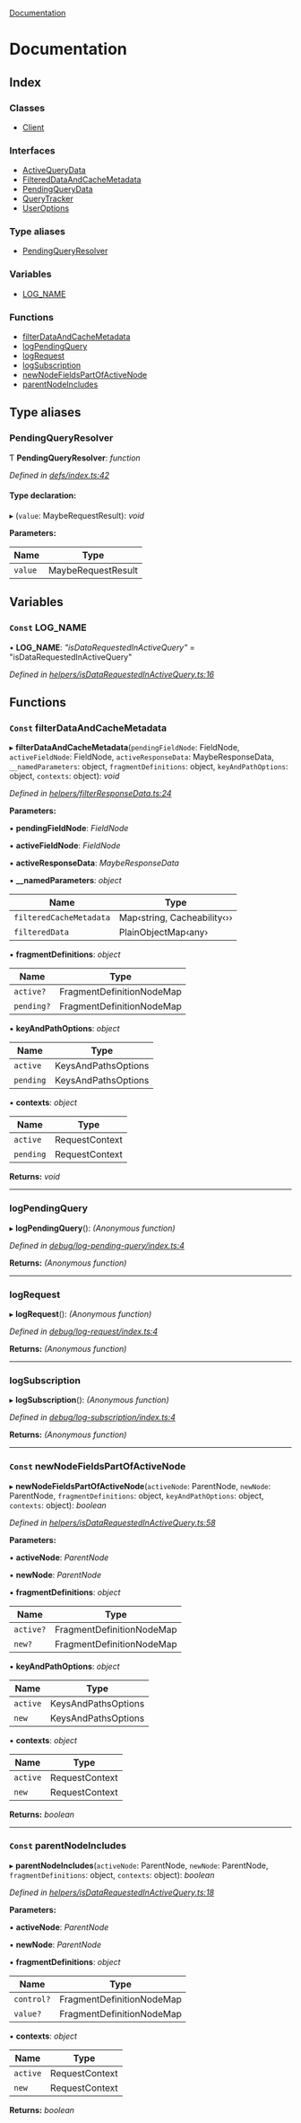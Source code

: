 [Documentation](README.md)

# Documentation

## Index

### Classes

* [Client](classes/client.md)

### Interfaces

* [ActiveQueryData](interfaces/activequerydata.md)
* [FilteredDataAndCacheMetadata](interfaces/filtereddataandcachemetadata.md)
* [PendingQueryData](interfaces/pendingquerydata.md)
* [QueryTracker](interfaces/querytracker.md)
* [UserOptions](interfaces/useroptions.md)

### Type aliases

* [PendingQueryResolver](README.md#pendingqueryresolver)

### Variables

* [LOG_NAME](README.md#const-log_name)

### Functions

* [filterDataAndCacheMetadata](README.md#const-filterdataandcachemetadata)
* [logPendingQuery](README.md#logpendingquery)
* [logRequest](README.md#logrequest)
* [logSubscription](README.md#logsubscription)
* [newNodeFieldsPartOfActiveNode](README.md#const-newnodefieldspartofactivenode)
* [parentNodeIncludes](README.md#const-parentnodeincludes)

## Type aliases

###  PendingQueryResolver

Ƭ **PendingQueryResolver**: *function*

*Defined in [defs/index.ts:42](https://github.com/badbatch/graphql-box/blob/d5028cd3/packages/client/src/defs/index.ts#L42)*

#### Type declaration:

▸ (`value`: MaybeRequestResult): *void*

**Parameters:**

Name | Type |
------ | ------ |
`value` | MaybeRequestResult |

## Variables

### `Const` LOG_NAME

• **LOG_NAME**: *"isDataRequestedInActiveQuery"* = "isDataRequestedInActiveQuery"

*Defined in [helpers/isDataRequestedInActiveQuery.ts:16](https://github.com/badbatch/graphql-box/blob/d5028cd3/packages/client/src/helpers/isDataRequestedInActiveQuery.ts#L16)*

## Functions

### `Const` filterDataAndCacheMetadata

▸ **filterDataAndCacheMetadata**(`pendingFieldNode`: FieldNode, `activeFieldNode`: FieldNode, `activeResponseData`: MaybeResponseData, `__namedParameters`: object, `fragmentDefinitions`: object, `keyAndPathOptions`: object, `contexts`: object): *void*

*Defined in [helpers/filterResponseData.ts:24](https://github.com/badbatch/graphql-box/blob/d5028cd3/packages/client/src/helpers/filterResponseData.ts#L24)*

**Parameters:**

▪ **pendingFieldNode**: *FieldNode*

▪ **activeFieldNode**: *FieldNode*

▪ **activeResponseData**: *MaybeResponseData*

▪ **__namedParameters**: *object*

Name | Type |
------ | ------ |
`filteredCacheMetadata` | Map‹string, Cacheability‹›› |
`filteredData` | PlainObjectMap‹any› |

▪ **fragmentDefinitions**: *object*

Name | Type |
------ | ------ |
`active?` | FragmentDefinitionNodeMap |
`pending?` | FragmentDefinitionNodeMap |

▪ **keyAndPathOptions**: *object*

Name | Type |
------ | ------ |
`active` | KeysAndPathsOptions |
`pending` | KeysAndPathsOptions |

▪ **contexts**: *object*

Name | Type |
------ | ------ |
`active` | RequestContext |
`pending` | RequestContext |

**Returns:** *void*

___

###  logPendingQuery

▸ **logPendingQuery**(): *(Anonymous function)*

*Defined in [debug/log-pending-query/index.ts:4](https://github.com/badbatch/graphql-box/blob/d5028cd3/packages/client/src/debug/log-pending-query/index.ts#L4)*

**Returns:** *(Anonymous function)*

___

###  logRequest

▸ **logRequest**(): *(Anonymous function)*

*Defined in [debug/log-request/index.ts:4](https://github.com/badbatch/graphql-box/blob/d5028cd3/packages/client/src/debug/log-request/index.ts#L4)*

**Returns:** *(Anonymous function)*

___

###  logSubscription

▸ **logSubscription**(): *(Anonymous function)*

*Defined in [debug/log-subscription/index.ts:4](https://github.com/badbatch/graphql-box/blob/d5028cd3/packages/client/src/debug/log-subscription/index.ts#L4)*

**Returns:** *(Anonymous function)*

___

### `Const` newNodeFieldsPartOfActiveNode

▸ **newNodeFieldsPartOfActiveNode**(`activeNode`: ParentNode, `newNode`: ParentNode, `fragmentDefinitions`: object, `keyAndPathOptions`: object, `contexts`: object): *boolean*

*Defined in [helpers/isDataRequestedInActiveQuery.ts:58](https://github.com/badbatch/graphql-box/blob/d5028cd3/packages/client/src/helpers/isDataRequestedInActiveQuery.ts#L58)*

**Parameters:**

▪ **activeNode**: *ParentNode*

▪ **newNode**: *ParentNode*

▪ **fragmentDefinitions**: *object*

Name | Type |
------ | ------ |
`active?` | FragmentDefinitionNodeMap |
`new?` | FragmentDefinitionNodeMap |

▪ **keyAndPathOptions**: *object*

Name | Type |
------ | ------ |
`active` | KeysAndPathsOptions |
`new` | KeysAndPathsOptions |

▪ **contexts**: *object*

Name | Type |
------ | ------ |
`active` | RequestContext |
`new` | RequestContext |

**Returns:** *boolean*

___

### `Const` parentNodeIncludes

▸ **parentNodeIncludes**(`activeNode`: ParentNode, `newNode`: ParentNode, `fragmentDefinitions`: object, `contexts`: object): *boolean*

*Defined in [helpers/isDataRequestedInActiveQuery.ts:18](https://github.com/badbatch/graphql-box/blob/d5028cd3/packages/client/src/helpers/isDataRequestedInActiveQuery.ts#L18)*

**Parameters:**

▪ **activeNode**: *ParentNode*

▪ **newNode**: *ParentNode*

▪ **fragmentDefinitions**: *object*

Name | Type |
------ | ------ |
`control?` | FragmentDefinitionNodeMap |
`value?` | FragmentDefinitionNodeMap |

▪ **contexts**: *object*

Name | Type |
------ | ------ |
`active` | RequestContext |
`new` | RequestContext |

**Returns:** *boolean*

